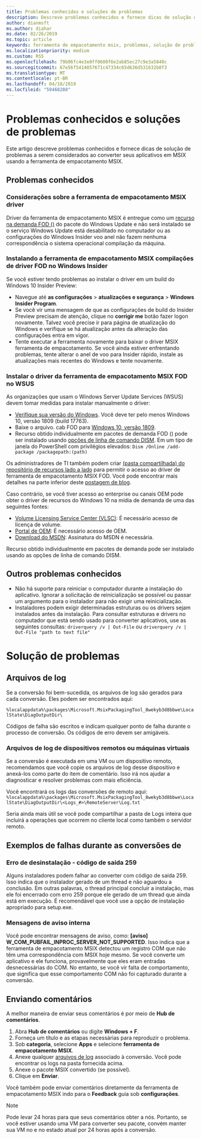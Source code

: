 ```yaml
---
title: Problemas conhecidos e soluções de problemas
description: Descreve problemas conhecidos e fornece dicas de solução de problemas para a ferramenta de empacotamento MSIX.
author: dianmsft
ms.author: diahar
ms.date: 02/26/2019
ms.topic: article
keywords: ferramenta de empacotamento msix, problemas, solução de problemas conhecidos
ms.localizationpriority: medium
ms.custom: RS5
ms.openlocfilehash: 79b06fc4e3e0ff0600f6e2ab85ec27c9e3a5840c
ms.sourcegitcommit: 67e56f5414857671c47334c65d636d531632b8f3
ms.translationtype: MT
ms.contentlocale: pt-BR
ms.lasthandoff: 04/18/2019
ms.locfileid: "59468288"
---
```

# <a name="known-issues-and-troubleshooting"></a>Problemas conhecidos e soluções de problemas

Este artigo descreve problemas conhecidos e fornece dicas de solução de problemas a serem considerados ao converter seus aplicativos em MSIX usando a ferramenta de empacotamento MSIX.

## <a name="known-issues"></a>Problemas conhecidos

### <a name="msix-packaging-tool-driver-considerations"></a>Considerações sobre a ferramenta de empacotamento MSIX driver

Driver da ferramenta de empacotamento MSIX é entregue como um [recurso na demanda FOD ()](https://docs.microsoft.com/windows-hardware/manufacture/desktop/features-on-demand-v2--capabilities) do pacote do Windows Update e não será instalado se o serviço Windows Update está desabilitado no computador ou as configurações do Windows Insider voo anel não fazem nenhuma correspondência o sistema operacional compilação da máquina.

### <a name="installing-msix-packaging-tool-driver-fod-on-windows-insider-builds"></a>Instalando a ferramenta de empacotamento MSIX compilações de driver FOD no Windows Insider

Se você estiver tendo problemas ao instalar o driver em um build do Windows 10 Insider Preview:

- Navegue até **as configurações** > **atualizações e segurança** > **Windows Insider Program**.
- Se você vir uma mensagem de que as configurações de build do Insider Preview precisam de atenção, clique no **corrigir me** botão fazer logon novamente. Talvez você precise ir para página de atualização do Windows e verifique se há atualização antes da alteração das configurações entra em vigor.
- Tente executar a ferramenta novamente para baixar o driver MSIX ferramenta de empacotamento. Se você ainda estiver enfrentando problemas, tente alterar o anel de voo para Insider rápido, instale as atualizações mais recentes do Windows e tente novamente.

### <a name="installing-msix-packaging-tool-driver-fod-in-wsus"></a>Instalar o driver da ferramenta de empacotamento MSIX FOD no WSUS

As organizações que usam o Windows Server Update Services (WSUS) devem tomar medidas para instalar manualmente o driver:

- [Verifique sua versão do Windows](https://support.microsoft.com/help/13443/windows-which-operating-system). Você deve ter pelo menos Windows 10, versão 1809 (build 17763).
- Baixe o arquivo. cab FOD para [Windows 10, versão 1809](https://download.microsoft.com/download/8/4/3/8436215A-42DB-4FD2-966D-60D436D6EEFC/Msix-PackagingTool-Driver-Package~31bf3856ad364e35~amd64~~.cab).
- Recurso obtido individualmente em pacotes de demanda FOD () pode ser instalado usando [opções de linha de comando DISM](https://docs.microsoft.com/windows-hardware/manufacture/desktop/dism-operating-system-package-servicing-command-line-options). Em um tipo de janela do PowerShell com privilégios elevados: ```Dism /Online /add-package /packagepath:(path)```

Os administradores de TI também podem criar [(pasta compartilhada) do repositório de recursos lado a lado](https://docs.microsoft.com/windows-server/administration/server-manager/configure-features-on-demand-in-windows-server) para permitir o acesso ao driver de ferramenta de empacotamento MSIX FOD. Você pode encontrar mais detalhes na parte inferior deste [postagem de blog](https://techcommunity.microsoft.com/t5/Windows-IT-Pro-Blog/Language-pack-acquisition-and-retention-for-enterprise-devices/ba-p/275404).

Caso contrário, se você tiver acesso ao enterprise ou canais OEM pode obter o driver de recursos do Windows 10 na mídia de demanda de uma das seguintes fontes:

- [Volume Licensing Service Center (VLSC)](https://www.microsoft.com/Licensing/servicecenter/default.aspx): É necessário acesso de licença de volume.
- [Portal de OEM](https://www.microsoftoem.com): É necessário acesso de OEM.
- [Download do MSDN](https://my.visualstudio.com/Downloads/Featured): Assinatura do MSDN é necessária.

Recurso obtido individualmente em pacotes de demanda pode ser instalado usando as opções de linha de comando DISM.

## <a name="other-known-issues"></a>Outros problemas conhecidos

- Não há suporte para reiniciar o computador durante a instalação do aplicativo. Ignorar a solicitação de reinicialização se possível ou passar um argumento para o instalador para não exigir uma reinicialização.
- Instaladores podem exigir determinadas estruturas ou os drivers sejam instalados antes da instalação. Para consultar estruturas e drivers no computador que está sendo usado para converter aplicativos, use as seguintes consultas: ```driverquery /v | Out-File``` ou ```driverquery /v | Out-File "path to text file"```

# <a name="troubleshooting"></a>Solução de problemas

## <a name="log-files"></a>Arquivos de log

Se a conversão foi bem-sucedida, os arquivos de log são gerados para cada conversão. Eles podem ser encontrados aqui: 

`%localappdata%\packages\Microsoft.MsixPackagingTool_8wekyb3d8bbwe\LocalState\DiagOutputDir\`

Códigos de falha são escritos e indicam qualquer ponto de falha durante o processo de conversão. Os códigos de erro devem ser amigáveis.

### <a name="log-files-from-remote-devices-or-vms"></a>Arquivos de log de dispositivos remotos ou máquinas virtuais

Se a conversão é executada em uma VM ou um dispositivo remoto, recomendamos que você copie os arquivos de log desse dispositivo e anexá-los como parte do item de comentário. Isso irá nos ajudar a diagnosticar e resolver problemas com mais eficiência. 

Você encontrará os logs das conversões de remoto aqui: `%localappdata%\packages\Microsoft.MsixPackagingTool_8wekyb3d8bbwe\LocalState\DiagOutputDir\<Logs_#>\RemoteServer\Log.txt`

Seria ainda mais útil se você pode compartilhar a pasta de Logs inteira que incluirá a operações que ocorrem no cliente local como também o servidor remoto.

## <a name="examples-of-failures-during-conversions"></a>Exemplos de falhas durante as conversões de

### <a name="uninstallation-error---exit-code-259"></a>Erro de desinstalação - código de saída 259

Alguns instaladores podem falhar ao converter com código de saída 259. Isso indica que o instalador gerado de um thread e não aguardou a conclusão. Em outras palavras, o thread principal concluir a instalação, mas ele foi encerrado com erro 259 porque ele gerado de um thread que ainda está em execução. É recomendável que você use a opção de instalação apropriado para setup.exe.

### <a name="internal-warning-messages"></a>Mensagens de aviso interna

Você pode encontrar mensagens de aviso, como: **[aviso] W_COM_PUBFAIL_INPROC_SERVER_NOT_SUPPORTED**.
Isso indica que a ferramenta de empacotamento MSIX detectou um registro COM que não têm uma correspondência com MSIX hoje mesmo. Se você converte um aplicativo e ele funciona, provavelmente que eles eram entradas desnecessárias do COM. No entanto, se você vir falta de comportamento, que significa que esse comportamento COM não foi capturado durante a conversão.

## <a name="sending-feedback"></a>Enviando comentários

A melhor maneira de enviar seus comentários é por meio de **Hub de comentários**.
1. Abra **Hub de comentários** ou digite **Windows + F**.
2. Forneça um título e as etapas necessárias para reproduzir o problema.
3. Sob **categoria**, selecione **Apps** e selecione **ferramenta de empacotamento MSIX**.
4. Anexe qualquer [arquivos de log](#log-files) associado à conversão. Você pode encontrar os logs na pasta fornecida acima.
5. Anexe o pacote MSIX convertido (se possível).
6. Clique em **Enviar**.

Você também pode enviar comentários diretamente da ferramenta de empacotamento MSIX indo para o **Feedback** guia sob **configurações**. 

> [!NOTE]
> Pode levar 24 horas para que seus comentários obter a nós. Portanto, se você estiver usando uma VM para converter seu pacote, convém manter sua VM no e no estado atual por 24 horas após a conversão. 

